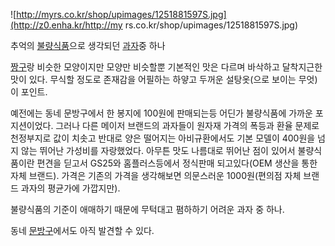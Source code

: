 ![http://myrs.co.kr/shop/upimages/1251881597S.jpg](http://z0.enha.kr/http://my
rs.co.kr/shop/upimages/1251881597S.jpg)

추억의 [불량식품](%EB%B6%88%EB%9F%89%EC%8B%9D%ED%92%88.md)으로 생각되던
[과자](%EA%B3%BC%EC%9E%90.md)중 하나

[짱구](%EC%A7%B1%EA%B5%AC.md)랑 비슷한 모양이지만 모양만 비슷할뿐 기본적인 맛은 다르며 바삭하고 달착지근한 맛이
있다. 무식할 정도로 존재감을 어필하는 하얗고 두꺼운 설탕옷(으로 보이는 무엇)이 포인트.

예전에는 동네 문방구에서 한 봉지에 100원에 판매되는등 어딘가 불량식품에 가까운 포지션이었다. 그러나 다른 메이저 브랜드의 과자들이 원자재
가격의 폭등과 환율 문제로 천정부지로 값이 치솟고 반대로 양은 떨어지는 아비규환에서도 기본 모델이 400원을 넘지 않는 뛰어난 가성비를
자랑했었다. 아무튼 맛도 나름대로 뛰어난 점이 있어서 불량식품이란 편견을 딛고서 GS25와 홈플러스등에서 정식판매 되고있다(OEM 생산을
통한 자체 브랜드). 가격은 기존의 가격을 생각해보면 의문스러운 1000원(편의점 자체 브랜드 과자의 평균가에 가깝지만).  

불량식품의 기준이 애매하기 때문에 무턱대고 폄하하기 어려운 과자 중 하나.  

동네 [문방구](%EB%AC%B8%EB%B0%A9%EA%B5%AC.md)에서도 아직 발견할 수 있다.

